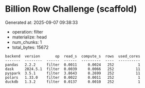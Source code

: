 # Billion Row Challenge (scaffold)

Generated at: 2025-09-07 09:38:33

- operation: filter
- materialize: head
- num_chunks: 1
- total_bytes: 15672

```text
backend  version       op  read_s  compute_s  rows  used_cores
-------  --------  ------  ------  ---------  ----  ----------
pandas   2.2.2     filter  0.0011     0.0024   252           1
dask     2024.5.1  filter  0.0039     0.0066   252          11
pyspark  3.5.1     filter  3.8643     0.2699   252          11
polars   1.33.0    filter  0.0022     0.0011   252           1
duckdb   1.3.2     filter  0.0137     0.0010   252           1
```
